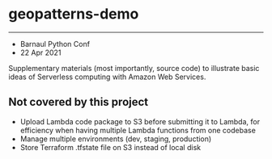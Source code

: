 # geopatterns-demo
---

- Barnaul Python Conf 
- 22 Apr 2021

Supplementary materials (most importantly, source code) to illustrate basic ideas of Serverless computing with Amazon Web Services.

## Not covered by this project

- Upload Lambda code package to S3 before submitting it to Lambda, for efficiency when having multiple Lambda functions from one codebase 
- Manage multiple environments (dev, staging, production)
- Store Terraform .tfstate file on S3 instead of local disk
